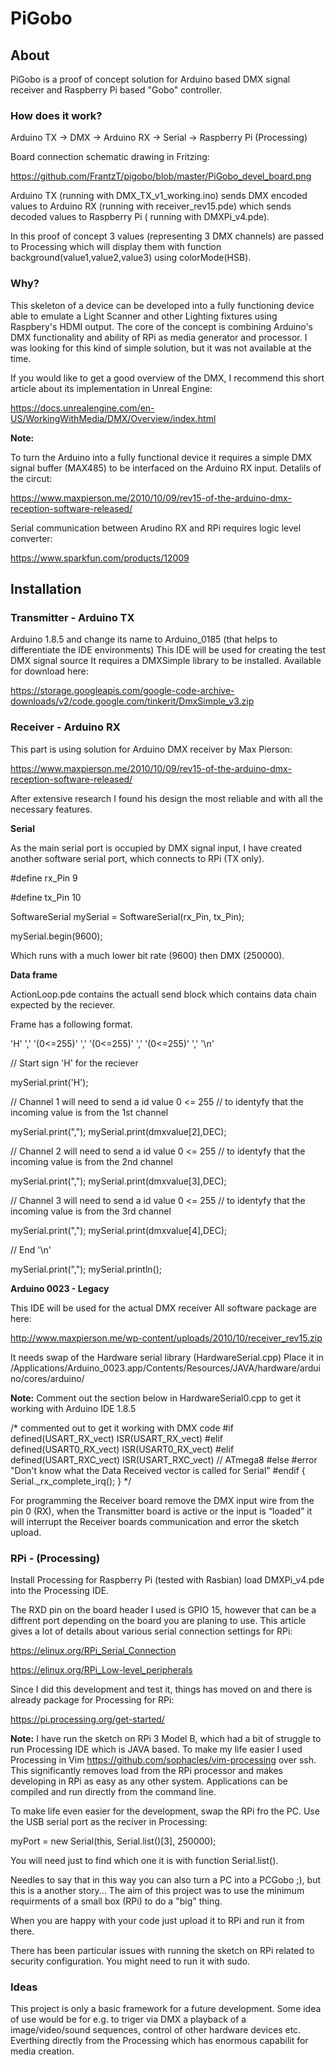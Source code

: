 # PiGobo

## About

PiGobo is a proof of concept solution for Arduino based DMX signal receiver and Raspberry Pi based "Gobo" controller.

### How does it work?

Arduino TX -> DMX -> Arduino RX -> Serial -> Raspberry Pi (Processing)

Board connection schematic drawing in Fritzing:

https://github.com/FrantzT/pigobo/blob/master/PiGobo_devel_board.png

Arduino TX (running with DMX_TX_v1_working.ino) sends DMX encoded values to Arduino RX (running with receiver_rev15.pde) 
which sends decoded values to Raspberry Pi ( running with DMXPi_v4.pde).

In this proof of concept 3 values (representing 3 DMX channels) are passed to Processing which will display them with function background(value1,value2,value3) using colorMode(HSB).

### Why?

This skeleton of a device can be developed into a fully functioning device able to emulate a Light Scanner and other Lighting fixtures using Raspbery's HDMI output. The core of the concept is combining Arduino's DMX functionality and ability of RPi as media generator and processor.
I was looking for this kind of simple solution, but it was not available at the time.

If you would like to get a good overview of the DMX, I recommend this short article about its implementation in Unreal Engine:

https://docs.unrealengine.com/en-US/WorkingWithMedia/DMX/Overview/index.html

**Note:**

To turn the Arduino into a fully functional device it requires a simple DMX signal buffer (MAX485) to be interfaced on the Arduino RX input.
Detalils of the circut: 

https://www.maxpierson.me/2010/10/09/rev15-of-the-arduino-dmx-reception-software-released/

Serial communication between Arudino RX and RPi requires logic level converter:

https://www.sparkfun.com/products/12009

## Installation

### Transmitter - Arduino TX


Arduino 1.8.5 and change its name to Arduino_0185 (that helps to differentiate the IDE environments)
This IDE will be used for creating the test DMX signal source
It requires a DMXSimple library to be installed.
Available for download here:

https://storage.googleapis.com/google-code-archive-downloads/v2/code.google.com/tinkerit/DmxSimple_v3.zip

### Receiver - Arduino RX

This part is using solution for Arduino DMX receiver by Max Pierson: 

https://www.maxpierson.me/2010/10/09/rev15-of-the-arduino-dmx-reception-software-released/

After extensive research I found his design the most reliable and with all the necessary features.  

**Serial**

As the main serial port is occupied by DMX signal input, I have created another software serial port, which connects to RPi (TX only).

#define rx_Pin 9

#define tx_Pin 10


SoftwareSerial mySerial =  SoftwareSerial(rx_Pin, tx_Pin);

mySerial.begin(9600);

Which runs with a much lower bit rate (9600) then DMX (250000).

**Data frame**

ActionLoop.pde contains the actuall send block which contains data chain expected by the reciever.

Frame has a following format.

'H' ',' '(0<=255)' ',' '(0<=255)' ',' '(0<=255)' ',' '\n'


  // Start sign 'H' for the reciever 
 
  mySerial.print('H');
  

  // Channel 1 will need to send a id value 0 <= 255 
  // to identyfy that the incoming value is from the 1st channel 

  mySerial.print(",");
  mySerial.print(dmxvalue[2],DEC);

  
  // Channel 2 will need to send a id value 0 <= 255 
  // to identyfy that the incoming value is from the 2nd channel 
  
  mySerial.print(",");
  mySerial.print(dmxvalue[3],DEC);


  // Channel 3 will need to send a id value 0 <= 255 
  // to identyfy that the incoming value is from the 3rd channel 
  
  mySerial.print(",");
  mySerial.print(dmxvalue[4],DEC);
  
  // End '\n'

  mySerial.print(",");
  mySerial.println();


**Arduino 0023 - Legacy**

This IDE will be used for the actual DMX receiver
All software package are here:

http://www.maxpierson.me/wp-content/uploads/2010/10/receiver_rev15.zip

It needs swap of the Hardware serial library (HardwareSerial.cpp)
Place it in /Applications/Arduino_0023.app/Contents/Resources/JAVA/hardware/arduino/cores/arduino/

**Note:**
Comment out the section below in HardwareSerial0.cpp to get it working with Arduino IDE 1.8.5

/* commented out to get it working with DMX code 
        #if defined(USART_RX_vect) ISR(USART_RX_vect)
        #elif defined(USART0_RX_vect) ISR(USART0_RX_vect)
        #elif defined(USART_RXC_vect) ISR(USART_RXC_vect) // ATmega8
        #else
        #error "Don't know what the Data Received vector is called for Serial”
        #endif
        { Serial._rx_complete_irq(); }
        */

For programming the Receiver board remove the DMX input wire from the pin 0 (RX), when the Transmitter board is active or the input is “loaded” it will interrupt the Receiver boards communication and error the sketch upload.

### RPi - (Processing)

Install Processing for Raspberry Pi (tested with Rasbian) load DMXPi_v4.pde into the Processing IDE.

The RXD pin on the board header I used is GPIO 15, however that can be a diffrent port depending on the board you are planing to use.
This article gives a lot of details about various serial connection settings for RPi:

https://elinux.org/RPi_Serial_Connection

https://elinux.org/RPi_Low-level_peripherals

Since I did this development and test it, things has moved on and there is already package for Processing for RPi:

https://pi.processing.org/get-started/


**Note:**
I have run the sketch on RPi 3 Model B, which had a bit of struggle to run Processing IDE which is JAVA based.
To make my life easier I used Processing in Vim https://github.com/sophacles/vim-processing over ssh.
This significantly removes load from the RPi processor and makes developing in RPi as easy as any other system.
Applications can be compiled and run directly from the command line.

To make life even easier for the development, swap the RPi fro the PC.
Use the USB serial port as the reciver in Processing:

myPort = new Serial(this, Serial.list()[3], 250000);

You will need just to find which one it is with function Serial.list().

Needles to say that in this way you can also turn a PC into a PCGobo ;), but this is a another story...
The aim of this project was to use the minimum requirments of a small box (RPi) to do a "big" thing.

When you are happy with your code just upload it to RPi and run it from there.

There has been particular issues with running the sketch on RPi related to security configuration.
You might need to run it with sudo.

### Ideas

This project is only a basic framework for a future development.
Some idea of use would be for e.g. to triger via DMX a playback of a image/video/sound sequences, control of other hardware devices etc.
Everthing directly from the Processing which has enormous capabilit for media creation.


